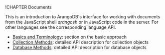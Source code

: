 !CHAPTER Documents

This is an introduction to ArangoDB's interface for working with
documents from the JavaScript shell *arangosh* or in JavaScript code in
the server. For other languages see the corresponding language API.

- [Basics and Terminology](DocumentAddress.md): section on the basic approach
- [Collection Methods](DocumentMethods.md): detailed API description for collection objects
- [Database Methods](DatabaseMethods.md): detailed API description for database objects
